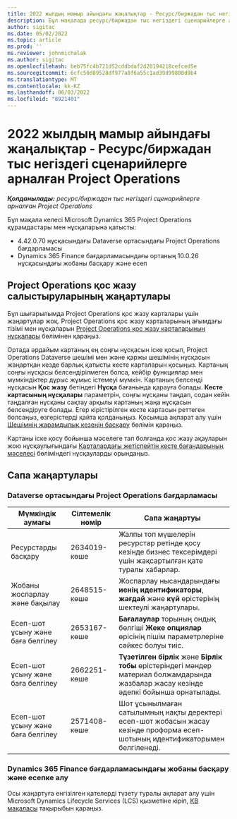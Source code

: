 ```yaml
---
title: 2022 жылдың мамыр айындағы жаңалықтар - Ресурс/биржадан тыс негіздегі сценарийлерге арналған Project Operations
description: Бұл мақалада ресурс/биржадан тыс негіздегі сценарийлерге арналған Microsoft Dynamics 365 Project Operations бағдарламасының 2022 жылдың мамыр айындағы шығарылымындағы қолжетімді сапалы жаңартулар туралы ақпарат берілген.
author: sigitac
ms.date: 05/02/2022
ms.topic: article
ms.prod: ''
ms.reviewer: johnmichalak
ms.author: sigitac
ms.openlocfilehash: beb75fc4b721d52cddbdaf2d20194218cefced5e
ms.sourcegitcommit: 6cfc50d89528df977a8f6a55c1ad39d99800d9b4
ms.translationtype: MT
ms.contentlocale: kk-KZ
ms.lasthandoff: 06/03/2022
ms.locfileid: "8921401"
---
```

# <a name="whats-new-may-2022---project-operations-for-resourcenon-stocked-based-scenarios"></a>2022 жылдың мамыр айындағы жаңалықтар - Ресурс/биржадан тыс негіздегі сценарийлерге арналған Project Operations

_**Қолданылады:** ресурс/биржадан тыс негіздегі сценарийлерге арналған Project Operations_

Бұл мақала келесі Microsoft Dynamics 365 Project Operations құрамдастары мен нұсқаларына қатысты:

- 4.42.0.70 нұсқасындағы Dataverse ортасындағы Project Operations бағдарламасы
- Dynamics 365 Finance бағдарламасындағы ортаның 10.0.26 нұсқасындағы жобаны басқару және есеп

## <a name="project-operations-dual-write-maps-updates"></a>Project Operations қос жазу салыстыруларының жаңартулары

Бұл шығарылымда Project Operations қос жазу карталары үшін жаңартулар жоқ. Project Operations қос жазу карталарының ағымдағы тізімі мен нұсқаларын [Project Operations қос жазу карталарының нұсқалары](../environment/resource-dual-write-maps.md) бөлімінен қараңыз.

Ортада әрдайым картаның ең соңғы нұсқасын іске қосып, Project Operations Dataverse шешімі мен және қаржы шешімінің нұсқасын жаңартқан кезде барлық қатысты кесте карталарын қосыңыз. Картаның соңғы нұсқасы белсендірілмеген болса, кейбір функциялар мен мүмкіндіктер дұрыс жұмыс істемеуі мүмкін. Картаның белсенді нұсқасын **Қос жазу** бетіндегі **Нұсқа** бағанында қарауға болады. **Кесте картасының нұсқалары** параметрін, соңғы нұсқаны таңдап, содан кейін таңдалған нұсқаны сақтау арқылы картаның жаңа нұсқасын белсендіруге болады. Егер кірістірілген кесте картасын реттеген болсаңыз, өзгерістерді қайта қолданыңыз. Қосымша ақпарат алу үшін [Шешімнің жарамдылық кезеңін басқару](/dynamics365/fin-ops-core/dev-itpro/data-entities/dual-write/app-lifecycle-management) бөлімін қараңыз.

Картаны іске қосу бойынша мәселеге тап болғанда қос жазу ақауларын жою нұсқаулығындағы [Карталардағы жетіспейтін кесте бағандарының мәселесі](/dynamics365/fin-ops-core/dev-itpro/data-entities/dual-write/dual-write-troubleshooting-finops-upgrades#missing-table-columns-issue-on-maps) бөліміндегі нұсқауларды орындаңыз.

## <a name="quality-updates"></a>Сапа жаңартулары
### <a name="project-operations-on-dataverse"></a>Dataverse ортасындағы Project Operations бағдарламасы

| Мүмкіндік аумағы | Сілтемелік нөмір | Сапа жаңартуы |
| --- | --- | --- |
| Ресурстарды басқару | 2634019-көше | Жалпы топ мүшелерін ресурстар ретінде қосу кезінде бизнес тексерімдері үшін жақсартылған қате туралы хабарлар. |
| Жобаны жоспарлау және бақылау | 2648515-көше | Жоспарлау нысандарындағы **иенің идентификаторы**, **жағдай** және **күй** өрістерінің шектеулі жаңартулары. |
| Есеп-шот ұсыну және баға белгілеу | 2653167-көше | **Бағалаулар** торының ондық бөлгіші **Жеке опциялар** өрісінің пішім параметрлеріне сәйкес болуы тиіс. |
| Есеп-шот ұсыну және баға белгілеу| 2662251-көше | **Түзетілген бірлік** және **Бірлік тобы** өрістеріндегі мәндер материал болжамдарында жазбалар жасау кезінде әдепкі бойынша орнатылады. |
| Есеп-шот ұсыну және баға белгілеу| 2571408-көше | Шот ұсынылмаған сатылымның нақты деректері есеп-шот жобасын жасау кезінде проформа есеп-шотының идентификаторымен белгіленеді. |

### <a name="project-management-and-accounting-in-dynamics-365-finance"></a>Dynamics 365 Finance бағдарламасындағы жобаны басқару және есепке алу

Осы жаңартуға енгізілген қателерді түзету туралы ақпарат алу үшін Microsoft Dynamics Lifecycle Services (LCS) қызметіне кіріп, [KB мақаласы](https://fix.lcs.dynamics.com/Issue/Details?bugId=662864) тақырыбын қараңыз.
